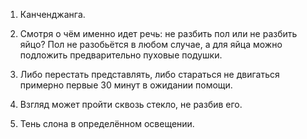 1) Канченджанга.

2) Смотря о чём именно идет речь: не разбить пол или не разбить яйцо?
Пол не разобьётся в любом случае, а для яйца можно подложить предварительно пуховые подушки.

3) Либо перестать представлять, либо стараться не двигаться примерно первые 30 минут в ожидании помощи.

4) Взгляд может пройти сквозь стекло, не разбив его.

5) Тень слона в определённом освещении.
